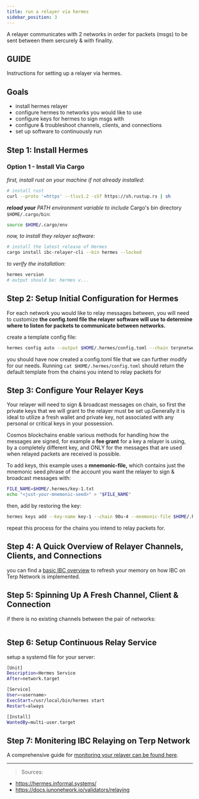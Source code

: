 ```yaml
---
title: run a relayer via hermes
sidebar_position: 3
---
```


A relayer communicates with 2 networks in order for packets (msgs) to be sent between them sercurely & with finality.

## GUIDE
Instructions for setting up a relayer via hermes.

## Goals

- install hermes relayer
- configure hermes to networks you would like to use
- configure keys for hermes to sign msgs with
- configure & troubleshoot channels, clients, and connections
- set up software to continuously run

## Step 1: Install Hermes

### Option 1 - Install Via Cargo

*first, install rust on your machine if not already installed:*

```bash
# install rust 
curl --proto '=https' --tlsv1.2 -sSf https://sh.rustup.rs | sh
```

***reload your** PATH environment variable to include* Cargo's bin directory `$HOME/.cargo/bin`:

```bash
source $HOME/.cargo/env
```

*now, to install they relayer software:*

```bash
# install the latest release of Hermes
cargo install ibc-relayer-cli --bin hermes --locked
```

*to verify the installation:*

```bash
hermes version
# output should be: hermes v...
```

## Step 2: Setup Initial Configuration for Hermes

For each network you would like to relay messages between, you will need to customize **the config.toml file the relayer software will use to determine where to listen for packets to communicate between networks.**

create a template config file:

```bash
hermes config auto --output $HOME/.hermes/config.toml --chain terpnetwork secretnetwork
```

you should have now created a config.toml file that we can further modify for our needs. Running `cat $HOME/.hermes/config.toml` should return the default template from the chains you intend to relay packets for

## Step 3: Configure Your Relayer Keys

Your relayer will need to sign & broadcast messages on chain, so first the private keys that we will grant to the relayer must be set up.Generally it is ideal to utilize a fresh wallet and private key, not associated with any personal or critical keys in your possession.

Cosmos blockchains enable various methods for handling how the messages are signed, for example a **fee grant** for a key a relayer is using, by a completely different key, and ONLY for the messages that are used when relayed packets are received is possible.


To add keys, this example uses a **mnemonic-file,** which contains just the mnemonic seed phrase of the account you want the relayer to sign & broadcast messages with:

```bash
FILE_NAME=$HOME/.hermes/key-1.txt
echo "<just-your-mnemonic-seed>" > "$FILE_NAME"
```

then, add by restoring the key:

```bash
hermes keys add --key-name key-1 --chain 90u-4 --mnemonic-file $HOME/.hermes/key-1.txt
```

repeat this process for the chains you intend to relay packets for.

## Step 4: A Quick Overview of Relayer Channels, Clients, and Connections

you can find a [basic IBC overview](./basic-ibc-overview) to refresh your memory on how IBC on Terp Network is implemented.

## Step 5: Spinning Up A Fresh Channel, Client & Connection

if there is no existing channels between the pair of networks:
```sh

```

## Step 6: Setup Continuous Relay Service
setup a systemd file for your server:

```sh
[Unit]
Description=Hermes Service
After=network.target

[Service]
User=<username>
ExecStart=/usr/local/bin/hermes start
Restart=always

[Install]
WantedBy=multi-user.target
```

## Step 7: Monitering IBC Relaying on Terp Network
A comprehensive guide for [monitoring your relayer can be found here](https://hermes.informal.systems/tutorials/production/setup-grafana.html).
___
> Sources:
* https://hermes.informal.systems/
* https://docs.junonetwork.io/validators/relaying
>